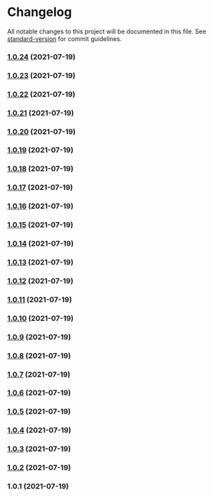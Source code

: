 # Changelog

All notable changes to this project will be documented in this file. See [standard-version](https://github.com/conventional-changelog/standard-version) for commit guidelines.

### [1.0.24](https://github.com/srclaunch/entity-update-orchestration-github-action/compare/v1.0.23...v1.0.24) (2021-07-19)

### [1.0.23](https://github.com/srclaunch/entity-update-orchestration-github-action/compare/v1.0.22...v1.0.23) (2021-07-19)

### [1.0.22](https://github.com/srclaunch/entity-update-orchestration-github-action/compare/v1.0.21...v1.0.22) (2021-07-19)

### [1.0.21](https://github.com/srclaunch/entity-update-orchestration-github-action/compare/v1.0.20...v1.0.21) (2021-07-19)

### [1.0.20](https://github.com/srclaunch/entity-update-orchestration-github-action/compare/v1.0.19...v1.0.20) (2021-07-19)

### [1.0.19](https://github.com/srclaunch/entity-update-orchestration-github-action/compare/v1.0.18...v1.0.19) (2021-07-19)

### [1.0.18](https://github.com/srclaunch/entity-update-orchestration-github-action/compare/v1.0.17...v1.0.18) (2021-07-19)

### [1.0.17](https://github.com/srclaunch/entity-update-orchestration-github-action/compare/v1.0.16...v1.0.17) (2021-07-19)

### [1.0.16](https://github.com/srclaunch/entity-update-orchestration-github-action/compare/v1.0.15...v1.0.16) (2021-07-19)

### [1.0.15](https://github.com/srclaunch/entity-update-orchestration-github-action/compare/v1.0.14...v1.0.15) (2021-07-19)

### [1.0.14](https://github.com/srclaunch/entity-update-orchestration-github-action/compare/v1.0.13...v1.0.14) (2021-07-19)

### [1.0.13](https://github.com/srclaunch/entity-update-orchestration-github-action/compare/v1.0.12...v1.0.13) (2021-07-19)

### [1.0.12](https://github.com/srclaunch/entity-update-orchestration-github-action/compare/v1.0.11...v1.0.12) (2021-07-19)

### [1.0.11](https://github.com/srclaunch/entity-update-orchestration-github-action/compare/v1.0.10...v1.0.11) (2021-07-19)

### [1.0.10](https://github.com/srclaunch/entity-update-orchestration-github-action/compare/v1.0.9...v1.0.10) (2021-07-19)

### [1.0.9](https://github.com/srclaunch/entity-update-orchestration-github-action/compare/v1.0.8...v1.0.9) (2021-07-19)

### [1.0.8](https://github.com/srclaunch/entity-update-orchestration-github-action/compare/v1.0.7...v1.0.8) (2021-07-19)

### [1.0.7](https://github.com/srclaunch/entity-update-orchestration-github-action/compare/v1.0.6...v1.0.7) (2021-07-19)

### [1.0.6](https://github.com/srclaunch/entity-update-orchestration-github-action/compare/v1.0.5...v1.0.6) (2021-07-19)

### [1.0.5](https://github.com/srclaunch/entity-update-orchestration-github-action/compare/v1.0.4...v1.0.5) (2021-07-19)

### [1.0.4](https://github.com/srclaunch/entity-update-orchestration-github-action/compare/v1.0.3...v1.0.4) (2021-07-19)

### [1.0.3](https://github.com/srclaunch/entity-update-orchestration-github-action/compare/v1.0.2...v1.0.3) (2021-07-19)

### [1.0.2](https://github.com/srclaunch/entity-update-orchestration-github-action/compare/v1.0.1...v1.0.2) (2021-07-19)

### 1.0.1 (2021-07-19)
